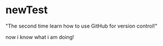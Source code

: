 # newTest
"The second time learn how to use GitHub for version control!"


now i know what i am doing!

